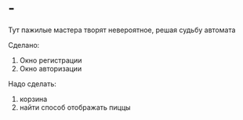 # -
Тут пажилые мастера творят невероятное, решая судьбу автомата

Сделано:
1. Окно регистрации
2. Окно авторизации

Надо сделать:
1. корзина 
2. найти способ отображать пиццы
